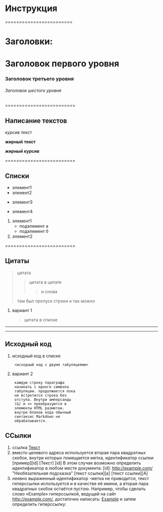 # Инструкция

========================

#  Заголовки:

#  Заголовок первого уровня

### Заголовок третьего уровня

###### Заголовок шестого уровня
=========================

## Написание текстов

*курсив*  _текст_ 

**жирный** __текст__

***жирный*** ___курсив___ 

=========================

## Списки
* элемент1
* элеиент2
- элемент3
+ элемент4

1. элемент1
    * подэлемент а
    * подэлемент б
2. элемент2 

=========================
## Цитаты

>цитата 
>>цитата в цитате
>>>и снова 
>
>там был пропуск строки
и так можно

1. вариант 1 
    >цитата в списке

***
---
## Исходный код

1. исходный код в списке

        <исходный код с двумя табуляциями> 
        
2. вариант 2

        каждую строку параграфа
        начинать с одного символа
        табуляции. продолжается пока
        не встретится строка без 
        отступа. Внутри амперсанды 
        (&) и <> преобразуются в 
        элементы HTML разметки. 
        внутри блоков кода обычный 
        синтаксис Markdown не 
        обрабатывается.

## ССылки        

1. ссылка
    [Текст](https://vk.com/feed/ "всплывающая необязательная подсказка")
2. вместо целевого адреса       используется вторая пара квадратных скобок, внутри которых помещается метка, идентификатор ссылки   
    [пример][id]
    [Текст] [id]
В этом случае возможно определить идентификатор в любом месте документа:
    [id]: http://example.com/ "Необязательная подсказка" 
    [текст ссылки][a]
    [текст ссылки][A] 
3. неявно выраженный идентификатор -метка не приводится, текст гиперссылки используется и в качестве её имени, а вторая пара квадратных скобок остаётся пустою. Например, чтобы сделать слово «Example» гиперссылкой, ведущей на сайт http://example.com/, достаточно написать:
    [Example][] 
и затем определить гиперссылку:

[Example]: http://example.com/  



      






